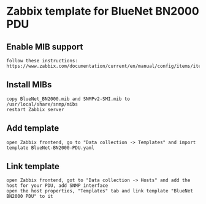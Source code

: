 # Zabbix template for BlueNet BN2000 PDU

## Enable MIB support

    follow these instructions: https://www.zabbix.com/documentation/current/en/manual/config/items/itemtypes/snmp/mibs

## Install MIBs

    copy BlueNet_BN2000.mib and SNMPv2-SMI.mib to /usr/local/share/snmp/mibs
    restart Zabbix server

## Add template

    open Zabbix frontend, go to "Data collection -> Templates" and import template BlueNet-BN2000-PDU.yaml

## Link template

    open Zabbix frontend, got to "Data collection -> Hosts" and add the host for your PDU, add SNMP interface
    open the host properties, "Templates" tab and link template "BlueNet BN2000 PDU" to it
